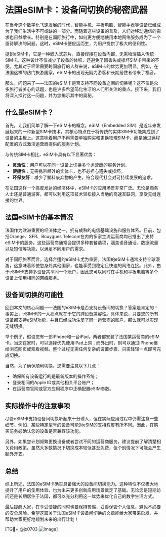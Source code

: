 # 法国eSIM卡：设备间切换的秘密武器

在当今这个数字化飞速发展的时代，智能手机、平板电脑、智能手表等设备已经成为了我们生活中不可或缺的一部分。而随着这些设备的普及，人们对移动通信的需求也日益增长。特别是在国际旅行中，如何更方便地使用本地网络服务成为了一个亟待解决的问题。这时，eSIM卡便应运而生，为用户提供了极大的便利性。

提到eSIM卡，它是一种嵌入式芯片，直接焊接在设备内部，无需物理插入传统SIM卡。这种设计不仅减少了设备的体积，还避免了因丢失或损坏SIM卡带来的不便。尤其对于经常需要跨国旅行的人群来说，eSIM卡的优势更加明显。例如，在法国这样的热门旅游国家，eSIM卡的出现无疑为游客和长期居住者带来了福音。

那么，问题来了——法国的eSIM卡是否支持不同设备之间的切换呢？这不仅是众多旅行者关心的话题，也是许多希望简化生活的人们所关注的重点。接下来，我们将深入探讨这一问题，并为您揭示其中的奥秘。

## 什么是eSIM卡？

首先，让我们简单了解一下eSIM卡的概念。eSIM（Embedded SIM）是近年来发展起来的一种新型SIM卡技术，其核心特点在于将传统的实体SIM卡功能集成到了设备的主板上。这意味着用户不再需要单独购买和更换物理SIM卡，而是通过远程配置的方式激活运营商提供的服务计划。

与传统SIM卡相比，eSIM卡具有以下显著优势：
- **灵活性**：用户可以在同一设备上切换多个运营商的服务计划。
- **便捷性**：无需携带额外的实体卡，也不必担心遗失或损坏。
- **环保友好**：减少了塑料废弃物的产生，符合现代社会对可持续发展的追求。

在法国这样一个高度发达的经济体中，eSIM卡的应用场景非常广泛。无论是商务人士还是普通游客，都可以利用这项技术轻松接入当地的高速互联网，享受无缝连接的世界。

## 法国eSIM卡的基本情况

法国作为欧洲重要的经济体之一，拥有成熟的电信基础设施和服务体系。目前，包括Orange、SFR、Bouygues Telecom在内的多家主流运营商均已推出了支持eSIM卡的服务。这些运营商通常会提供多种套餐选项，涵盖语音通话、数据流量以及短信等功能，以满足不同用户的需求。

对于国际旅客而言，选择合适的eSIM卡尤为重要。法国的eSIM卡通常支持全球漫游，这意味着即使您身处其他国家，也能享受到稳定且快速的网络连接。此外，由于eSIM卡支持多设备共享同一个账户，因此您可以同时在手机和平板电脑等多个设备上使用相同的网络服务。

## 设备间切换的可能性

回到本文的核心问题——法国的eSIM卡是否支持设备间的切换？答案是肯定的！事实上，eSIM卡的一大亮点就在于它的跨设备兼容性。具体来说，只要您的所有设备都支持eSIM功能，并且已经成功注册了同一运营商的账户，那么就可以实现无缝切换。

举个例子，假设您有一部iPhone和一台iPad，两者都安装了法国某运营商的eSIM卡。当您在家时，可以选择优先使用iPad上网；而外出时，则可以通过iPhone继续浏览网页或观看视频。整个过程无需任何复杂的设置步骤，只需轻轻一点即可完成切换。

当然，为了确保顺利切换，您需要注意以下几点：
- 确保所有设备运行的是最新版本的操作系统；
- 登录相同的Apple ID或其他相关平台账户；
- 在运营商官网或官方应用程序中正确配置eSIM参数。

## 实际操作中的注意事项

尽管eSIM卡支持设备间切换听起来十分诱人，但在实际应用过程中仍需注意一些细节。例如，某些特定型号的设备可能对eSIM的支持程度有所不同。因此，在购买前务必确认您的设备是否兼容该功能。

另外，如果您计划频繁更换设备或者尝试不同的运营商服务，建议提前了解清楚相关费用政策。虽然大多数情况下切换成本较低甚至免费，但个别情况下可能会产生额外开支。

## 总结

综上所述，法国的eSIM卡确实具备强大的设备间切换能力。这种特性不仅极大地提升了用户的使用体验，也为未来更多创新应用场景奠定了基础。无论您是短期访问还是长期居住于法国，都可以充分利用这一优势来优化自己的数字生活方式。

最后提醒大家，在享受便捷的同时也要保持警惕，妥善保管个人信息，避免不必要的安全风险。希望这篇关于法国eSIM卡设备间切换的文章能给大家带来启发，并帮助大家更好地规划未来的出行计划！

[TG💪+ @jx0703 ![Image](https://github.com/user-attachments/assets/dbca1d08-cadb-493c-b0ec-ad6f7a83f270)]